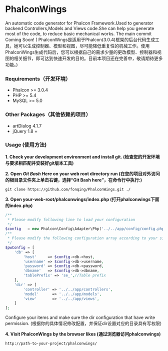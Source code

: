 # PhalconWings
An automatic code generator for Phalcon Framework.Used to generator backend Controllers,Models and Views code.She can help you generate most of the code, to reduce basic mechanical works. 
The main commit Coming Soon!
( PhalconWings是适用于Phalcon(3.0.4)框架的后台代码生成工具，她可以生成控制器、模型和视图，尽可能降低重复性的机械工作。使用PhalconWings生成代码后，您可以根据自己的需求少量的更改模型、控制器和视图的相关细节，即可达到快速开发的目的。目前本项目还在完善中，敬请期待更多功能。)

### Requirements（开发环境）
* Phalcon >= 3.0.4
* PHP >= 5.4
* MySQL >= 5.0

### Other Packages（其他依赖的项目）
* artDialog 4.1.7
* jQuery 1.8 +

### Usage (使用方法)

**1. Check your development environment and install git. (检查您的开发环境与要求相匹配并安装好git版本工具)**

**2. Open *Git Bash Here* on your web root directory run (在您的项目对外访问的根目录文件夹上单击右键，选择“Git Bash here”，在命令行中执行:)**

```
git clone https://github.com/fonqing/PhalconWings.git ./
```

**3. Open your-web-root/phalconwings/index.php (打开phalconwings下面的index.php)**


```PHP
/**
 * Please modify following line to load your configuration
 */
$config   = new Phalcon\Config\Adapter\Php('../../app/config/config.php');
/**
 * Please modify the following configuration array according to your situation
 */
$pwConfig = [
    'db' => [
        'host'     => $config->db->host,
        'username' => $config->db->username,
        'password' => $config->db->password,
        'dbname'   => $config->db->dbname,
        'tablePrefix' => 'se_',//Table prefix 
    ],
    'dir' => [
        'controller' => '../../app/controllers',
        'model'      => '../../app/models',
        'view'       => '../../app/views',
    ]
];
```
  Configure your items and make sure the dir configuration that have write permission.
  (根据你的具体情况修改配置，并保证dir设置对应的目录具有写权限)

**4. Visit PhalconWings by the browser likes (通过浏览器访问phalconwings)**

```
http://path-to-your-project/phalconwings/
``` 